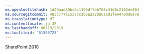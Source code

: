 ```yaml
---
ms.openlocfilehash: 1d29aad89bc6c1196df7eb708c4160c2162de804
ms.sourcegitcommit: 483c777a1537ccab6a2a2da6a5d1fe4470dd0e7e
ms.translationtype: MT
ms.contentlocale: ja-JP
ms.lasthandoff: 06/19/2019
ms.locfileid: "61555725"
---
```

SharePoint 2010